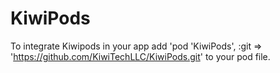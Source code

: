 # KiwiPods

To integrate Kiwipods in your app add 'pod 'KiwiPods', :git => 'https://github.com/KiwiTechLLC/KiwiPods.git' to your pod file.
